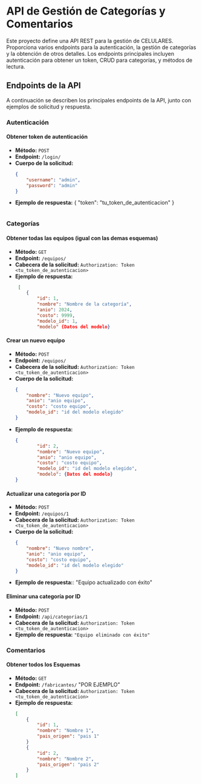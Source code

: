 # API de Gestión de Categorías y Comentarios

Este proyecto define una API REST para la gestión de CELULARES. Proporciona varios endpoints para la autenticación, la gestión de categorías y la obtención de otros detalles. Los endpoints principales incluyen autenticación para obtener un token, CRUD para categorías, y métodos de lectura.

## Endpoints de la API

A continuación se describen los principales endpoints de la API, junto con ejemplos de solicitud y respuesta.

### Autenticación

#### Obtener token de autenticación

- **Método:** `POST`
- **Endpoint:** `/login/`
- **Cuerpo de la solicitud:**
    ```json
    {
        "username": "admin",
        "password": "admin"
    }
    ```
- **Ejemplo de respuesta:**
    {
        "token": "tu_token_de_autenticacion"
    }
    ```

### Categorías

#### Obtener todas las equipos (igual con las demas esquemas)

- **Método:** `GET`
- **Endpoint:** `/equipos/`
- **Cabecera de la solicitud:** `Authorization: Token <tu_token_de_autenticacion>`
- **Ejemplo de respuesta:**
    ```json
     [
        {
            "id": 1,
            "nombre": "Nombre de la categoría",
            "anio": 2024,
            "costo": 9999,
            "modelo_id": 1,
            "modelo" {Datos del modelo}
    ```



#### Crear un nuevo equipo

- **Método:** `POST`
- **Endpoint:** `/equipos/`
- **Cabecera de la solicitud:** `Authorization: Token <tu_token_de_autenticacion>`
- **Cuerpo de la solicitud:**
    ```json
    {
        "nombre": "Nuevo equipo",
        "anio": "anio equipo",
        "costo": "costo equipo",
        "modelo_id": "id del modelo elegido"
    }
    ```
- **Ejemplo de respuesta:**
    ```json
    {
            "id": 2,
            "nombre": "Nuevo equipo",
            "anio": "anio equipo",
            "costo": "costo equipo",
            "modelo_id": "id del modelo elegido",
            "modelo": {Datos del modelo}
    }
    ```

#### Actualizar una categoría por ID

- **Método:** `POST`
- **Endpoint:** `/equipos/1`
- **Cabecera de la solicitud:** `Authorization: Token <tu_token_de_autenticacion>`
- **Cuerpo de la solicitud:**
    ```json
    {
        "nombre": "Nuevo nombre",
        "anio": "anio equipo",
        "costo": "costo equipo",
        "modelo_id": "id del modelo elegido"
    }
    ```
- **Ejemplo de respuesta:**: "Equipo actualizado con éxito"

#### Eliminar una categoría por ID

- **Método:** `POST`
- **Endpoint:** `/api/categorias/1`
- **Cabecera de la solicitud:** `Authorization: Token <tu_token_de_autenticacion>`
- **Ejemplo de respuesta:** `"Equipo eliminado con éxito"`

### Comentarios

#### Obtener todos los Esquemas

- **Método:** `GET`
- **Endpoint:** `/fabricantes/` "POR EJEMPLO"
- **Cabecera de la solicitud:** `Authorization: Token <tu_token_de_autenticacion>`
- **Ejemplo de respuesta:**
    ```json
    [
        {
            "id": 1,
            "nombre": "Nombre 1",
            "pais_origen": "pais 1"
        }
        {
            "id": 2,
            "nombre": "Nombre 2",
            "pais_origen": "pais 2"
        }
    ]
    ```
